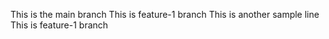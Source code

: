 This is the main branch
This is feature-1 branch
This is another sample line
This is feature-1 branch
